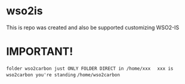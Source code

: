 # wso2is
This is repo was created and also be supported customizing WSO2-IS 
# IMPORTANT!
`folder wso2carbon just ONLY FOLDER DIRECT in /home/xxx
` 
`
xxx is wso2carbon you're standing`
`
/home/wso2carbon
`
